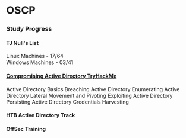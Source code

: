 # OSCP

### Study Progress

#### TJ Null's List
Linux Machines - 17/64  
Windows Machines - 03/41  

#### [Compromising Active Directory TryHackMe](https://tryhackme.com/module/hacking-active-directory)
Active Directory Basics
Breaching Active Directory
Enumerating Active Directory
Lateral Movement and Pivoting
Exploiting Active Directory
Persisting Active Directory
Credentials Harvesting

#### HTB Active Directory Track

#### OffSec Training

